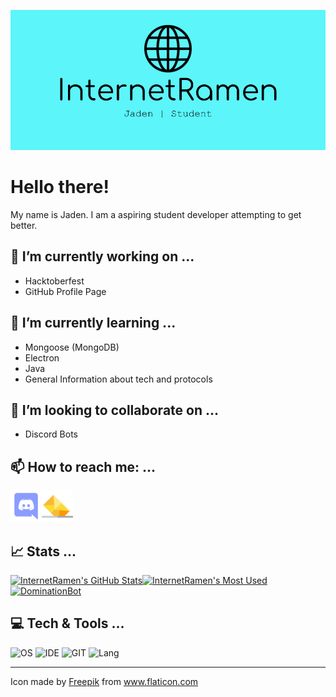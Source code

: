![Intro Banner](./githubbanner.png)
# Hello there!
My name is Jaden. I am a aspiring student developer attempting to get better.

## 🔭 I’m currently working on ...
 - Hacktoberfest
 - GitHub Profile Page

## 🌱 I’m currently learning ...
 - Mongoose (MongoDB)
 - Electron
 - Java
 - General Information about tech and protocols

## 👯 I’m looking to collaborate on ...
 - Discord Bots

 ## 📫 How to reach me: ...
 [<img alt="https://discord.gg/GsNSAHA" src="./discordlogo.png" width="50px">](https://discord.gg/GsNSAHA)[<img alt="jadenhou19@gmail.com" src="./mailing.png" width="50px">](mailto:jadenhou19@gmail.com)

## 📈 Stats ...
[![InternetRamen's GitHub Stats](https://github-readme-stats.vercel.app/api?username=InternetRamen&theme=tokyonight)](https://github.com/anuraghazra/github-readme-stats)[![InternetRamen's Most Used](https://github-readme-stats.vercel.app/api/top-langs/?username=InternetRamen&theme=tokyonight)](https://github.com/anuraghazra/github-readme-stats) [![DominationBot](https://github-readme-stats.vercel.app/api/pin/?username=InternetRamen&repo=DominationBot&theme=tokyonight)](https://github.com/InternetRamen/DominationBot)

## 💻 Tech & Tools ...
![OS](https://img.shields.io/badge/OS-Windows-lightblue) ![IDE](https://img.shields.io/badge/IDE-VS%20Code-lightblue) ![GIT](https://img.shields.io/badge/GIT-GitHub-lightblue) ![Lang](https://img.shields.io/badge/Lang-JavaScript-lightblue)

---
Icon made by <a href="https://www.flaticon.com/authors/freepik" title="Freepik">Freepik</a> from <a href="https://www.flaticon.com/" title="Flaticon"> www.flaticon.com</a>